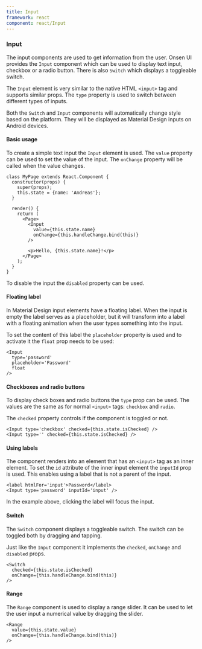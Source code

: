 ```yaml
---
title: Input
framework: react
component: react/Input
---
```


### Input

The input components are used to get information from the user. Onsen UI provides the `Input` component which can be used to display text input, checkbox or a radio button. There is also `Switch` which displays a toggleable switch.

The `Input` element is very similar to the native HTML `<input>` tag and supports similar props. The `type` property is used to switch between different types of inputs.

Both the `Switch` and `Input` components will automatically change style based on the platform. They will be displayed as Material Design inputs on Android devices.

#### Basic usage

To create a simple text input the `Input` element is used. The `value` property can be used to set the value of the input. The `onChange` property will be called when the value changes.

```
class MyPage extends React.Component {
  constructor(props) {
    super(props);
    this.state = {name: 'Andreas'};
  }

  render() {
    return (
      <Page>
        <Input
          value={this.state.name}
          onChange={this.handleChange.bind(this)}
        />

        <p>Hello, {this.state.name}!</p>
      </Page>
    );
  }
}
```

To disable the input the `disabled` property can be used.

#### Floating label

In Material Design input elements have a floating label. When the input is empty the label serves as a placeholder, but it will transform into a label with a floating animation when the user types something into the input.

To set the content of this label the `placeholder` property is used and to activate it the `float` prop needs to be used:

```
<Input
  type='password'
  placeholder='Password'
  float
/>
```

#### Checkboxes and radio buttons

To display check boxes and radio buttons the `type` prop can be used. The values are the same as for normal `<input>` tags: `checkbox` and `radio`.

The `checked` property controls if the component is toggled or not.

```
<Input type='checkbox' checked={this.state.isChecked} />
<Input type='' checked={this.state.isChecked} />
```

#### Using labels

The component renders into an element that has an `<input>` tag as an inner element. To set the `id` attribute of the inner input element the `inputId` prop is used. This enables using a label that is not a parent of the input.

```
<label htmlFor='input'>Password</label>
<Input type='password' inputId='input' />
```

In the example above, clicking the label will focus the input.

#### Switch

The `Switch` component displays a toggleable switch. The switch can be toggled both by dragging and tapping.

Just like the `Input` component it implements the `checked`, `onChange` and `disabled` props.

```
<Switch
  checked={this.state.isChecked}
  onChange={this.handleChange.bind(this)}
/>
```

#### Range

The `Range` component is used to display a range slider. It can be used to let the user input a numerical value by dragging the slider.

```
<Range
  value={this.state.value}
  onChange={this.handleChange.bind(this)}
/>
```
